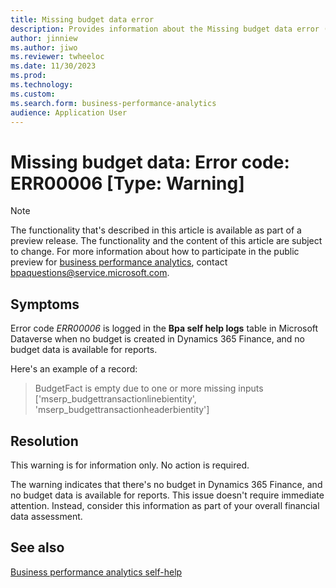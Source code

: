 ```yaml
---
title: Missing budget data error
description: Provides information about the Missing budget data error (error code ERR00006) in business performance analytics in Microsoft Dynamics 365 Finance.
author: jinniew
ms.author: jiwo
ms.reviewer: twheeloc 
ms.date: 11/30/2023
ms.prod: 
ms.technology:
ms.custom:
ms.search.form: business-performance-analytics
audience: Application User
---
```

# Missing budget data: Error code: ERR00006 [Type: Warning]

> [!NOTE]
> The functionality that's described in this article is available as part of a preview release. The functionality and the content of this article are subject to change. For more information about how to participate in the public preview for [business performance analytics](/dynamics365/finance/business-performance-analytics/business-performance-analytics-home-page), contact <bpaquestions@service.microsoft.com>.

## Symptoms

Error code *ERR00006* is logged in the **Bpa self help logs** table in Microsoft Dataverse when no budget is created in Dynamics 365 Finance, and no budget data is available for reports.

Here's an example of a record:

> BudgetFact is empty due to one or more missing inputs ['mserp_budgettransactionlinebientity', 'mserp_budgettransactionheaderbientity']

## Resolution

This warning is for information only. No action is required.

The warning indicates that there's no budget in Dynamics 365 Finance, and no budget data is available for reports. This issue doesn't require immediate attention. Instead, consider this information as part of your overall financial data assessment.

## See also

[Business performance analytics self-help](business-performance-analytics-self-help-overview.md)

